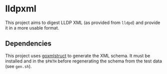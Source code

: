 # lldpxml

This project aims to digest LLDP XML (as provided from `lldpd`) and provide it
in a more usable format.

## Dependencies

This project uses [goxmlstruct](https://github.com/twpayne/go-xmlstruct) to
generate the XML schema. It must be installed and in the `$PATH` before
regenerating the schema from the test data (see `gen.sh`).
